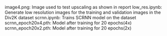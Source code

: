 image4.png: Image used to test upscaling as shown in report
low_res.ipynb: Generate low resolution images for the training and validation images in the Div2K dataset
scrnn.ipynb: Trains SCRNN model on the dataset
scrnn_epoch20x4.pth: Model after training for 20 epochs(4x)
scrnn_epoch20x2.pth: Model after training for 20 epochs(2x)
